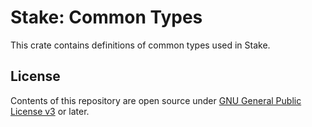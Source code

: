 # Stake: Common Types

This crate contains definitions of common types used in Stake.

## License

Contents of this repository are open source under [GNU General Public License v3](https://www.gnu.org/licenses/gpl-3.0.en.html) or later.
